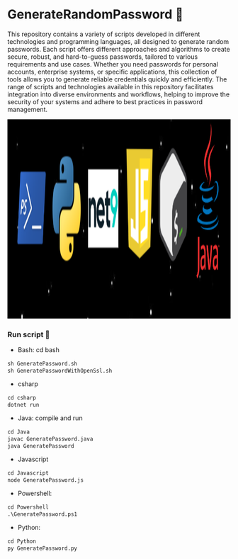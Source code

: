 # GenerateRandomPassword 🔐
This repository contains a variety of scripts developed in different technologies and programming languages, all designed to generate random passwords. Each script offers different approaches and algorithms to create secure, robust, and hard-to-guess passwords, tailored to various requirements and use cases. Whether you need passwords for personal accounts, enterprise systems, or specific applications, this collection of tools allows you to generate reliable credentials quickly and efficiently. The range of scripts and technologies available in this repository facilitates integration into diverse environments and workflows, helping to improve the security of your systems and adhere to best practices in password management.

<div align="center">
  <img src="diagram.png" alt="Diagram" width="780" height="450">
</div>

### Run script 🚀
- Bash: cd bash
```
sh GeneratePassword.sh
sh GeneratePasswordWithOpenSsl.sh
```

- csharp
```
cd csharp
dotnet run
```

- Java: compile and run
```
cd Java
javac GeneratePassword.java
java GeneratePassword
```

- Javascript
```
cd Javascript
node GeneratePassword.js
```

- Powershell:
```
cd Powershell
.\GeneratePassword.ps1
```

- Python:
```
cd Python
py GeneratePassword.py
```
